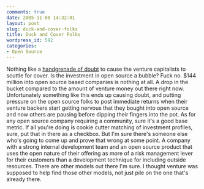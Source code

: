 ```yaml
---
comments: true
date: 2005-11-08 14:32:01
layout: post
slug: duck-and-cover-folks
title: Duck and Cover Folks
wordpress_id: 592
categories:
- Open Source
---
```


Nothing like a [handgrenade of doubt](http://insight.zdnet.co.uk/software/0,39020463,39235813,00.htm) to cause the venture capitalists to scuttle for cover. Is the investment in open source a bubble? Fuck no. $144 million into open source based companies is nothing at all. A drop in the bucket compared to the amount of venture money out there right now. Unfortunately something like this ends up causing doubt, and putting pressure on the open source folks to post immediate returns when their venture backers start getting nervous that they bought into open source and now others are pausing before dipping their fingers into the pot. As for any open source company requiring a community, sure it's a good base metric. If all you're doing is cookie cutter matching of investment profiles, sure, put that in there as a checkbox. But I'm sure there's someone else who's going to come up and prove that wrong at some point. A company with a strong internal development team and an open source product that uses the open nature of their offering as more of a risk management lever for their customers than a development technique for including outside resources. There are other models out there I'm sure. I thought venture was supposed to help find those other models, not just pile on the one that's already there.
